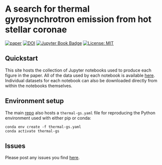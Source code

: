 # A search for thermal gyrosynchrotron emission from hot stellar coronae

[![paper](https://img.shields.io/badge/read-the%20paper-B31B1B)]()
[![DOI]()]()
[![Jupyter Book Badge](https://jupyterbook.org/badge.svg)](https://wwgolay.github.io/thermal-gs)
[![License: MIT](https://img.shields.io/badge/License-MIT-yellow.svg)](https://opensource.org/licenses/MIT)

## Quickstart
This site hosts the collection of Jupyter notebooks used to produce each figure in the paper. All of the data used by each notebook is available [here](). Individual datasets for each notebook can also be downloaded directly from within the notebooks themselves.

## Environment setup
The main [repo](https://github.com/wwgolay/thermal-gs) also hosts a `thermal-gs.yaml` file for reproducing the Python environment used with either pip or conda:

```
conda env create -f thermal-gs.yaml
conda activate thermal-gs
```

## Issues
Please post any issues you find [here](https://github.com/wwgolay/thermal-gs/issues).